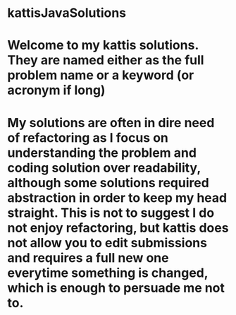 # kattisJavaSolutions
# Welcome to my kattis solutions. They are named either as the full problem name or a keyword (or acronym if long)
# My solutions are often in dire need of refactoring as I focus on understanding the problem and coding solution over readability, although some solutions required abstraction in order to keep my head straight. This is not to suggest I do not enjoy refactoring, but kattis does not allow you to edit submissions and requires a full new one everytime something is changed, which is enough to persuade me not to.
